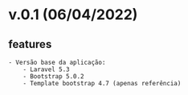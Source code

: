 v.0.1 (06/04/2022)
===================
## features
    - Versão base da aplicação:
        - Laravel 5.3
        - Bootstrap 5.0.2
        - Template bootstrap 4.7 (apenas referência)
